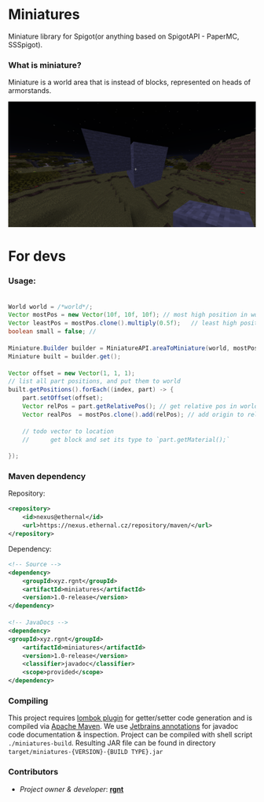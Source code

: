# Miniatures
Miniature library for Spigot(or anything based on SpigotAPI - PaperMC, SSSpigot).

### What is miniature?
Miniature is a world area that is instead of blocks, represented on heads of armorstands.

![Example of a miniature](examples/miniature.png)


# For devs
### Usage:
```java 

World world = /*world*/;
Vector mostPos = new Vector(10f, 10f, 10f); // most high position in world 
Vector leastPos = mostPos.clone().multiply(0.5f);   // least high position in world
boolean small = false; // 

Miniature.Builder builder = MiniatureAPI.areaToMiniature(world, mostPos, leastPos, small);
Miniature built = builder.get();

Vector offset = new Vector(1, 1, 1);
// list all part positions, and put them to world
built.getPositions().forEach((index, part) -> {
    part.setOffset(offset);
    Vector relPos = part.getRelativePos(); // get relative pos in world
    Vector realPos  = mostPos.clone().add(relPos); // add origin to relative pos
    
    // todo vector to location
    //      get block and set its type to `part.getMaterial();`
    
});
```
### Maven dependency
Repository:
```xml
<repository>
    <id>nexus@ethernal</id>
    <url>https://nexus.ethernal.cz/repository/maven/</url>
</repository>
```
Dependency:
```xml
<!-- Source -->
<dependency>
    <groupId>xyz.rgnt</groupId>
    <artifactId>miniatures</artifactId>
    <version>1.0-release</version>
</dependency>

<!-- JavaDocs -->
<dependency>
<groupId>xyz.rgnt</groupId>
    <artifactId>miniatures</artifactId>
    <version>1.0-release</version>
    <classifier>javadoc</classifier>
    <scope>provided</scope>
</dependency>
```


### Compiling
This project requires [lombok plugin](https://plugins.jetbrains.com/plugin/6317-lombok/) for getter/setter code generation and is compiled via [Apache Maven](https://maven.apache.org/). 
We use [Jetbrains annotations](https://mvnrepository.com/artifact/org.jetbrains/annotations/16.0.1) for javadoc code documentation & inspection.
Project can be compiled with shell script `./miniatures-build`. Resulting JAR file can be found in directory `target/miniatures-{VERSION}-{BUILD TYPE}.jar`

### Contributors
- *Project owner & developer*: [**rgnt**](https://rgnter.github.io)
